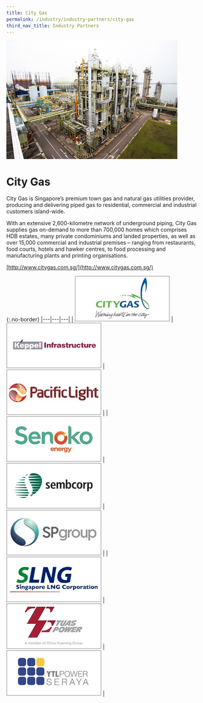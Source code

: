 ```yaml
---
title: City Gas
permalink: /industry/industry-partners/city-gas
third_nav_title: Industry Partners
---
```


<img src="/images/city_gas_large.jpg" alt="City Gas" style="width: 450px; height: 312px;" />

# City Gas

City Gas is Singapore’s premium town gas and natural gas utilities provider, producing and delivering piped gas to residential, commercial and industrial customers island-wide.

With an extensive 2,600-kilometre network of underground piping, City Gas supplies gas on-demand to more than 700,000 homes which comprises HDB estates, many private condominiums and landed properties, as well as over 15,000 commercial and industrial premises – ranging from restaurants, food courts, hotels and hawker centres, to food processing and manufacturing plants and printing organisations.

[http://www.citygas.com.sg/](http://www.citygas.com.sg/) 

{:.no-border}
|---|---|---|
| [![City Gas](/images/partners/City_Gas.jpg)](http://www.citygas.com.sg/) | [![Keppel Infrastructure](/images/partners/keppel_infrastructure.jpg)](http://www.kepinfra.com/) | [![PacificLight Power](/images/partners/pacific_light.jpg)](http://www.pacificlight.com.sg/) |
| [![Senoko Energy](/images/partners/senoko_new.jpg)](http://www.senokoenergy.com/) | [![Sembcorp Industries](/images/partners/sembcorp.jpg)](http://www.sembcorp.com/) | [![Singapore Power](/images/partners/singapore_power.png)](https://www.spgroup.com.sg/) |
| [![Singapore LNG Corporation](/images/partners/singapore_lng_corporation.jpg)](http://www.slng.com.sg/) | [![Tuas Power](/images/partners/tuas_power.jpg)](http://www.tuaspower.com.sg/) | [![YTL PowerSeraya](/images/partners/ytl_power_seraya.jpg)](http://www.ytlpowerseraya.com/) |

